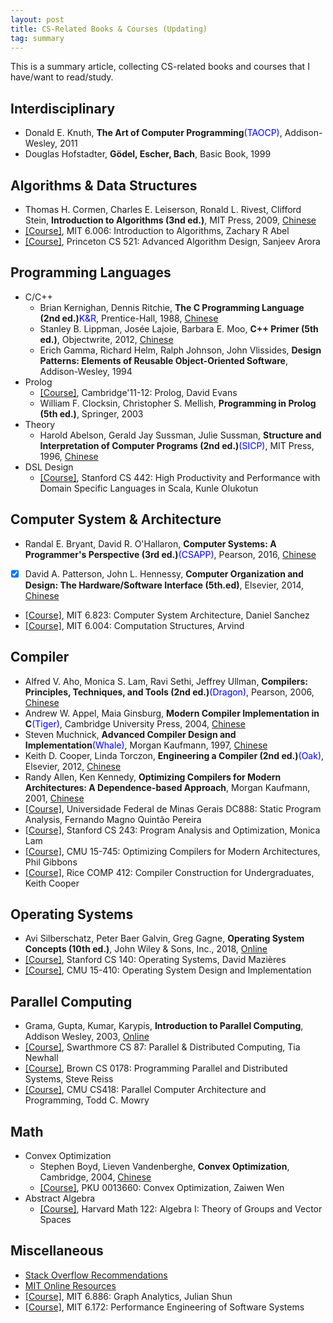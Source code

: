 ```yaml
---
layout: post
title: CS-Related Books & Courses (Updating)
tag: summary
---
```


This is a summary article, collecting CS-related books and courses that I have/want to read/study.

<!--more-->

## Interdisciplinary
* Donald E. Knuth, **The Art of Computer Programming**<font color="blue">(TAOCP)</font>, Addison-Wesley, 2011
* Douglas Hofstadter, **Gödel, Escher, Bach**, Basic Book, 1999

## Algorithms & Data Structures
* Thomas H. Cormen, Charles E. Leiserson, Ronald L. Rivest, Clifford Stein, **Introduction to Algorithms (3nd ed.)**, MIT Press, 2009, [Chinese](https://book.douban.com/subject/20432061/)
* [[Course]](https://learning-modules.mit.edu/materials/index.html?uuid=/course/6/fa18/6.006#materials), MIT 6.006: Introduction to Algorithms, Zachary R Abel
* [[Course]](http://www.cs.princeton.edu/courses/archive/fall14/cos521/), Princeton CS 521: Advanced Algorithm Design, Sanjeev Arora

## Programming Languages
* C/C++
	-  Brian Kernighan, Dennis Ritchie, **The C Programming Language (2nd ed.)**<font color="blue">K&R</font>, Prentice-Hall, 1988, [Chinese](https://book.douban.com/subject/1139336/)
	- Stanley B. Lippman, Josée Lajoie, Barbara E. Moo, **C++ Primer (5th ed.)**, Objectwrite, 2012, [Chinese](https://book.douban.com/subject/25708312/)
	- Erich Gamma, Richard Helm, Ralph Johnson, John Vlissides, **Design Patterns: Elements of Reusable Object-Oriented Software**, Addison-Wesley, 1994
* Prolog
	- [[Course]](https://www.cl.cam.ac.uk/teaching/1112/Prolog/materials.html), Cambridge'11-12: Prolog, David Evans
	- William F. Clocksin, Christopher S. Mellish, **Programming in Prolog (5th ed.)**, Springer, 2003
* Theory
	- Harold Abelson, Gerald Jay Sussman, Julie Sussman, **Structure and Interpretation of Computer Programs (2nd ed.)**<font color="blue">(SICP)</font>, MIT Press, 1996, [Chinese](https://book.douban.com/subject/1148282/)
* DSL Design
	- [[Course]](http://web.stanford.edu/class/cs442/), Stanford CS 442: High Productivity and Performance with Domain Specific Languages in Scala, Kunle Olukotun

## Computer System & Architecture
* Randal E. Bryant, David R. O'Hallaron, **Computer Systems: A Programmer's Perspective (3rd ed.)**<font color="blue">(CSAPP)</font>, Pearson, 2016, [Chinese](https://book.douban.com/subject/5333562/)
* [x] David A. Patterson, John L. Hennessy, **Computer Organization and Design: The Hardware/Software Interface (5th.ed)**, Elsevier, 2014, [Chinese](https://book.douban.com/subject/25813550/)
* [[Course]](http://csg.csail.mit.edu/6.823/index.html), MIT 6.823: Computer System Architecture, Daniel Sanchez
* [[Course]](https://6004.mit.edu/web/spring19/), MIT 6.004: Computation Structures, Arvind

## Compiler
* Alfred V. Aho, Monica S. Lam, Ravi Sethi, Jeffrey Ullman, **Compilers: Principles, Techniques, and Tools (2nd ed.)**<font color="blue">(Dragon)</font>, Pearson, 2006, [Chinese](https://book.douban.com/subject/3296317/)
* Andrew W. Appel, Maia Ginsburg, **Modern Compiler Implementation in C**<font color="blue">(Tiger)</font>, Cambridge University Press, 2004, [Chinese](https://book.douban.com/subject/30191414/)
* Steven Muchnick, **Advanced Compiler Design and Implementation**<font color="blue">(Whale)</font>, Morgan Kaufmann, 1997, [Chinese](https://book.douban.com/subject/1400374/)
* Keith D. Cooper, Linda Torczon, **Engineering a Compiler (2nd ed.)**<font color="blue">(Oak)</font>, Elsevier, 2012, [Chinese](https://book.douban.com/subject/20436488/)
* Randy Allen, Ken Kennedy, **Optimizing Compilers for Modern Architectures: A Dependence-based Approach**, Morgan Kaufmann, 2001, [Chinese](https://book.douban.com/subject/1171448/)
* [[Course]](https://homepages.dcc.ufmg.br/~fernando/classes/dcc888/), Universidade Federal de Minas Gerais DC888: Static Program Analysis, Fernando Magno Quintão Pereira
* [[Course]](https://suif.stanford.edu/~courses/cs243/), Stanford CS 243: Program Analysis and Optimization, Monica Lam
* [[Course]](http://www.cs.cmu.edu/~15745/), CMU 15-745: Optimizing Compilers for Modern Architectures, Phil Gibbons
* [[Course]](https://www.clear.rice.edu/comp412/Lectures/), Rice COMP 412: Compiler Construction for Undergraduates, Keith Cooper

## Operating Systems
* Avi Silberschatz, Peter Baer Galvin, Greg Gagne, **Operating System Concepts (10th ed.)**, John Wiley & Sons, Inc., 2018, [Online](http://www.os-book.com/OS10/slide-dir/index.html)
* [[Course]](http://www.scs.stanford.edu/19wi-cs140/), Stanford CS 140: Operating Systems, David Mazières
* [[Course]](https://www.cs.cmu.edu/~410/), CMU 15-410: Operating System Design and Implementation

## Parallel Computing
* Grama, Gupta, Kumar, Karypis, **Introduction to Parallel Computing**, Addison Wesley, 2003, [Online](https://www.cs.purdue.edu/homes/ayg/book/Slides/)
* [[Course]](https://www.cs.swarthmore.edu/~newhall/cs87/s12/), Swarthmore CS 87: Parallel & Distributed Computing, Tia Newhall
* [[Course]](http://cs.brown.edu/courses/csci1780/), Brown CS 0178: Programming Parallel and Distributed Systems, Steve Reiss
* [[Course]](http://www.cs.cmu.edu/afs/cs/academic/class/15418-s11/www/), CMU CS418: Parallel Computer Architecture and Programming, Todd C. Mowry

## Math
* Convex Optimization
	- Stephen Boyd, Lieven Vandenberghe, **Convex Optimization**, Cambridge, 2004, [Chinese](https://book.douban.com/subject/21249088/)
	- [[Course]](http://bicmr.pku.edu.cn/~wenzw/opt-2018-fall.html), PKU 0013660: Convex Optimization, Zaiwen Wen
* Abstract Algebra
	- [[Course]](https://canvas.harvard.edu/courses/30943/files/folder/Notes), Harvard Math 122: Algebra I: Theory of Groups and Vector Spaces

## Miscellaneous
* [Stack Overflow Recommendations](https://stackoverflow.com/questions/1711/what-is-the-single-most-influential-book-every-programmer-should-read)
* [MIT Online Resources](https://ocw.mit.edu/courses/audio-video-courses/#electrical-engineering-and-computer-science)
* [[Course]](https://people.csail.mit.edu/jshun/6886-s18/), MIT 6.886: Graph Analytics, Julian Shun
* [[Course]](http://stellar.mit.edu/S/course/6/fa14/6.172/materials.html), MIT 6.172: Performance Engineering of Software Systems